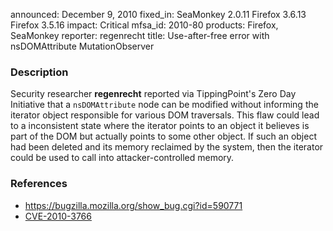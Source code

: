 announced: December 9, 2010
fixed_in: SeaMonkey 2.0.11
          Firefox 3.6.13
          Firefox 3.5.16
impact: Critical
mfsa_id: 2010-80
products: Firefox, SeaMonkey
reporter: regenrecht
title: Use-after-free error with nsDOMAttribute MutationObserver

<h3>Description</h3>

<p>Security researcher <strong>regenrecht</strong> reported via
TippingPoint's Zero Day Initiative that a <code>nsDOMAttribute</code>
node can be modified without informing the iterator object responsible
for various DOM traversals.  This flaw could lead to a inconsistent
state where the iterator points to an object it believes is part of
the DOM but actually points to some other object.  If such an object
had been deleted and its memory reclaimed by the system, then the
iterator could be used to call into attacker-controlled memory.</p>

<h3>References</h3>

<ul>
  <li><a href="https://bugzilla.mozilla.org/show_bug.cgi?id=590771">https://bugzilla.mozilla.org/show_bug.cgi?id=590771</a></li>
  <li><a class="ex-ref" href="http://cve.mitre.org/cgi-bin/cvename.cgi?name=CVE-2010-3766">CVE-2010-3766</a></li>
</ul>




